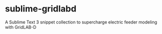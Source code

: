 # sublime-gridlabd
A Sublime Text 3 snippet collection to supercharge electric feeder modeling with GridLAB-D
